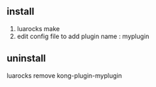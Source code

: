 ## install
1. luarocks  make
2. edit config file to  add plugin name : myplugin
## uninstall 
luarocks  remove  kong-plugin-myplugin

